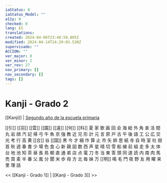 ```yaml
---
iaStatus: 0
iaStatus_Model: ""
a11y: 0
checked: 0
lang: ES
translations: 
created: 2024-04-06T23:48:59.805Z
modified: 2024-04-14T14:29:03.530Z
supervisado: ""
ACCION: ""
ver_major: 0
ver_minor: 2
ver_rev: 27
nav_primary: []
nav_secondary: []
tags: []
---
```

# Kanji - Grado 2

[[Kanji]] | [Segundo año de la escuela primaria](https://es.wikibooks.org/wiki/Japon%C3%A9s/Kanji/Grado_2 "Japonés/Kanji/Grado 2")

[[引]] [[羽]] [[雲]] [[園]] [[遠]] [[何]] [[科]] 夏 家 歌 画 回 会 海 絵 外 角 楽 活 間 丸 岩 顔 汽 記 帰 弓 牛 魚 京 強 教 近 兄 形 計 元 言 原 戸 古 午 後 語 工 公 広 交 光 考 行 高 黄 [[合]] 谷 [[国]] 黒 今 才 細 作 算 止 市 矢 姉 思 紙 寺 自 時 室 社 弱 首 秋 週 春 書 少 場 色 食 心 新 親 図 数 西 声 星 晴 切 雪 船 線 前 組 走 多 太 体 台 地 池 知 茶 昼 長 鳥 朝 直 通 弟 店 点 電 刀 冬 当 東 答 頭 同 道 読 内 南 肉 馬 売 買 麦 半 番 父 風 分 聞 米 歩 母 方 北 毎 妹 万 [[明]] 鳴 毛 門 夜 野 友 用 曜 来 里 理 話

<< [[Kanji - Grado 1]] | [[Kanji - Grado 3]] >>